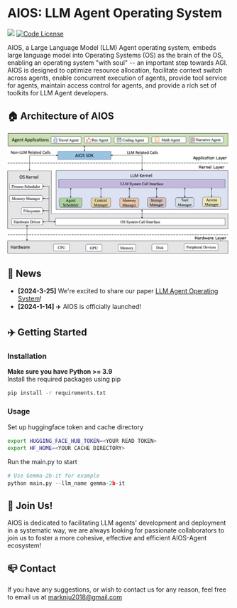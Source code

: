 # AIOS: LLM Agent Operating System

<a href='https://github.com/agiresearch/AIOS/blob/main/AIOS.pdf'><img src='https://img.shields.io/badge/Paper-PDF-red'></a> 
[![Code License](https://img.shields.io/badge/Code%20License-MIT-green.svg)](https://github.com/agiresearch/AIOS/blob/main/LICENSE)

AIOS, a Large Language Model (LLM) Agent operating system, embeds large language model into Operating Systems (OS) as the brain of the OS, enabling an operating system "with soul" -- an important step towards AGI. AIOS is designed to optimize resource allocation, facilitate context switch across agents, enable concurrent execution of agents, provide tool service for agents, maintain access control for agents, and provide a rich set of toolkits for LLM Agent developers.


## 🏠 Architecture of AIOS
<p align="center">
<img src="images/AIOS-Architecture.png">
</p>


## 📰 News
- **[2024-3-25]** We're excited to share our paper [LLM Agent Operating System](https://arxiv.org/pdf/2403.16971.pdf)!
- **[2024-1-14]** ✈️ AIOS is officially launched! 

## ✈️ Getting Started

### Installation

**Make sure you have Python >= 3.9**  
Install the required packages using pip  
```bash
pip install -r requirements.txt
```

### Usage
Set up huggingface token and cache directory
```bash
export HUGGING_FACE_HUB_TOKEN=<YOUR READ TOKEN>
export HF_HOME=<YOUR CACHE DIRECTORY>
```
Run the main.py to start
```python
# Use Gemma-2b-it for example
python main.py --llm_name gemma-2b-it
```

## 🌟 Join Us!
AIOS is dedicated to facilitating LLM agents' development and deployment in a systematic way, we are always looking for passionate collaborators to join us to foster a more cohesive, effective and efficient AIOS-Agent ecosystem!


## 📪 Contact
If you have any suggestions, or wish to contact us for any reason, feel free to email us at marknju2018@gmail.com